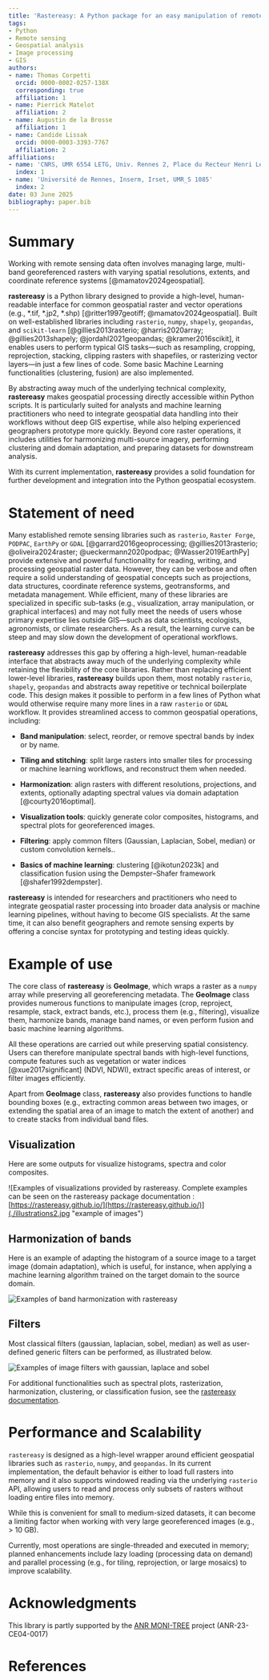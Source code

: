 ```yaml
---
title: 'Rastereasy: A Python package for an easy manipulation of remote sensing images'
tags:
- Python
- Remote sensing
- Geospatial analysis
- Image processing
- GIS
authors:
- name: Thomas Corpetti
  orcid: 0000-0002-0257-138X
  corresponding: true
  affiliation: 1
- name: Pierrick Matelot
  affiliation: 2
- name: Augustin de la Brosse
  affiliation: 1
- name: Candide Lissak
  orcid: 0000-0003-3393-7767
  affiliation: 2
affiliations:
- name: 'CNRS, UMR 6554 LETG, Univ. Rennes 2, Place du Recteur Henri Le Moal, 35043 Rennes Cedex, France'
  index: 1
- name: 'Université de Rennes, Inserm, Irset, UMR_S 1085'
  index: 2
date: 03 June 2025
bibliography: paper.bib
---
```


# Summary

Working with remote sensing data often involves managing large, multi-band georeferenced rasters with varying spatial resolutions, extents, and coordinate reference systems [@mamatov2024geospatial].

**rastereasy** is a Python library designed to provide a high-level, human-readable interface for common geospatial raster and vector operations (e.g., *.tif, *.jp2, *.shp) [@ritter1997geotiff; @mamatov2024geospatial]. Built on well-established libraries including `rasterio`, `numpy`, `shapely`, `geopandas`, and `scikit-learn` [@gillies2013rasterio; @harris2020array; @gillies2013shapely; @jordahl2021geopandas; @kramer2016scikit], it enables users to perform typical GIS tasks—such as resampling, cropping, reprojection, stacking, clipping rasters with shapefiles, or rasterizing vector layers—in just a few lines of code. Some basic Machine Learning functionalities (clustering, fusion) are also implemented.

By abstracting away much of the underlying technical complexity, **rastereasy** makes geospatial processing directly accessible within Python scripts. It is particularly suited for analysts and machine learning practitioners who need to integrate geospatial data handling into their workflows without deep GIS expertise, while also helping experienced geographers prototype more quickly. Beyond core raster operations, it includes utilities for harmonizing multi-source imagery, performing clustering and domain adaptation, and preparing datasets for downstream analysis.


With its current implementation, **rastereasy** provides a solid foundation for further development and integration into the Python geospatial ecosystem.


# Statement of need


Many established remote sensing libraries such as `rasterio`, `Raster Forge`, `PODPAC`, `EarthPy` or `GDAL` [@garrard2016geoprocessing; @gillies2013rasterio; @oliveira2024raster; @ueckermann2020podpac; @Wasser2019EarthPy] provide extensive and powerful functionality for reading, writing, and processing geospatial raster data. However, they can be verbose and often require a solid understanding of geospatial concepts such as projections, data structures, coordinate reference systems, geotransforms, and metadata management. While efficient, many of these libraries are specialized in specific sub-tasks (e.g., visualization, array manipulation, or graphical interfaces) and may not fully meet the needs of users whose primary expertise lies outside GIS—such as data scientists, ecologists, agronomists, or climate researchers. As a result, the learning curve can be steep and may slow down the development of operational workflows.


**rastereasy** addresses this gap by offering a high-level, human-readable interface that abstracts away much of the underlying complexity while retaining the flexibility of the core libraries. Rather than replacing efficient lower-level libraries, **rastereasy** builds upon them, most notably `rasterio`, `shapely`, `geopandas` and abstracts away repetitive or technical boilerplate code. This design makes it possible to perform in a few lines of Python what would otherwise require many more lines in a raw `rasterio` or `GDAL` workflow. It provides streamlined access to common geospatial operations, including:

-   **Band manipulation**:  select, reorder, or remove spectral bands by index or by name.

-   **Tiling and stitching**:  split large rasters into smaller tiles for processing or machine learning workflows, and reconstruct them when needed.

-   **Harmonization**: align rasters with different resolutions, projections, and extents, optionally adapting spectral values via domain adaptation [@courty2016optimal].

-   **Visualization tools**: quickly generate color composites, histograms, and spectral plots for georeferenced images.

-   **Filtering**: apply common filters (Gaussian, Laplacian, Sobel, median) or custom convolution kernels..

-   **Basics of machine learning**: clustering [@ikotun2023k] and classification fusion using the Dempster–Shafer framework [@shafer1992dempster].



**rastereasy** is intended for researchers and practitioners who need to integrate geospatial raster processing into broader data analysis or machine learning pipelines, without having to become GIS specialists. At the same time, it can also benefit geographers and remote sensing experts by offering a concise syntax for prototyping and testing ideas quickly.




# Example of use


The core class of **rastereasy** is **GeoImage**, which wraps a raster as a `numpy` array while preserving all georeferencing metadata. The  **GeoImage**  class provides numerous functions to manipulate images (crop, reproject, resample, stack, extract bands, etc.), process them (e.g., filtering), visualize them, harmonize bands, manage band names, or even perform fusion and basic machine learning algorithms.

All these operations are carried out while preserving spatial consistency. Users can therefore manipulate spectral bands with high-level functions, compute features such as vegetation or water indices [@xue2017significant] (NDVI, NDWI), extract specific areas of interest, or filter images efficiently.

Apart from  **GeoImage** class,  **rastereasy** also provides functions to handle bounding boxes (e.g., extracting common areas between two images, or extending the spatial area of an image to match the extent of another) and to create stacks from individual band files.

## Visualization

Here are some outputs for  visualize histograms, spectra and color composites.

![Examples of visualizations provided by rastereasy. Complete examples can be seen on the rastereasy package documentation : [https://rastereasy.github.io/](https://rastereasy.github.io/)](./illustrations2.jpg "example of images")

## Harmonization of bands

Here is an example of adapting the histogram of a source image to a target image (domain adaptation), which is useful, for instance, when applying a machine learning algorithm trained on the target domain to the source domain.

![Examples of band harmonization with  rastereasy](./harmonization.jpg "harmonization of bands")

## Filters

Most classical filters (gaussian, laplacian, sobel, median) as well as user-defined generic filters can be performed, as illustrated below.

![Examples of image filters with gaussian, laplace and sobel](./illustrations3.jpg "example of filtering")


For additional functionalities such as spectral plots, rasterization, harmonization, clustering, or classification fusion, see the [rastereasy documentation](https://rastereasy.github.io/).





# Performance and Scalability

`rastereasy` is designed as a high-level wrapper around efficient geospatial libraries such as `rasterio`, `numpy`, and `geopandas`. In its current implementation, the default behavior is either to load full rasters into memory and it also supports windowed reading via the underlying `rasterio`  API, allowing users to read and process only subsets of rasters without loading entire files into memory.

While this is convenient for small to medium-sized datasets, it can become a limiting factor when working with very large georeferenced images (e.g., > 10 GB).

Currently, most operations are single-threaded and executed in memory; planned enhancements include lazy loading (processing data on demand) and parallel processing (e.g., for tiling, reprojection, or large mosaics) to improve scalability.



# Acknowledgments

This library is partly supported by the [ANR MONI-TREE](https://moni-tree.github.io/) project (ANR-23-CE04-0017)


# References
